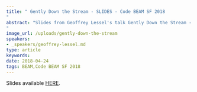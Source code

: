 ```yaml
---
title: " Gently Down the Stream - SLIDES - Code BEAM SF 2018
"
abstract: "Slides from Geoffrey Lessel's talk Gently Down the Stream - Code BEAM SF 2018
"
image_url: /uploads/gently-down-the-stream
speakers:
- _speakers/geoffrey-lessel.md
type: article
keywords: 
date: 2018-04-24
tags: BEAM,Code BEAM SF 2018
---
```


Slides available <a href="http://s3.amazonaws.com/erlang-conferences-production/media/files/000/000/886/original/Geoffrey_Lessel_-_Gently_Down_the_Stream.pdf?1524570821" target="_blank">HERE</a>.
